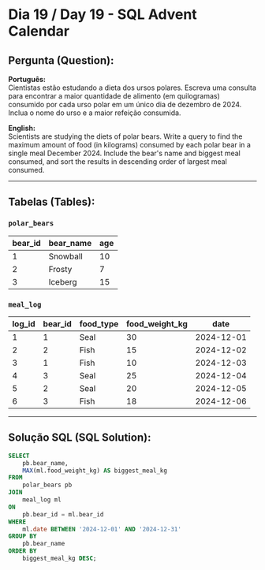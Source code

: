 # Dia 19 / Day 19 - SQL Advent Calendar

## Pergunta (Question):
**Português:**  
Cientistas estão estudando a dieta dos ursos polares. Escreva uma consulta para encontrar a maior quantidade de alimento (em quilogramas) consumido por cada urso polar em um único dia de dezembro de 2024. Inclua o nome do urso e a maior refeição consumida.

**English:**  
Scientists are studying the diets of polar bears. Write a query to find the maximum amount of food (in kilograms) consumed by each polar bear in a single meal December 2024. Include the bear's name and biggest meal consumed, and sort the results in descending order of largest meal consumed.

---

## Tabelas (Tables):

### `polar_bears`

| bear_id | bear_name | age |
|---------|-----------|-----|
| 1       | Snowball  | 10  |
| 2       | Frosty    | 7   |
| 3       | Iceberg   | 15  |

### `meal_log`

| log_id | bear_id | food_type | food_weight_kg | date       |
|--------|---------|-----------|----------------|------------|
| 1      | 1       | Seal      | 30             | 2024-12-01 |
| 2      | 2       | Fish      | 15             | 2024-12-02 |
| 3      | 1       | Fish      | 10             | 2024-12-03 |
| 4      | 3       | Seal      | 25             | 2024-12-04 |
| 5      | 2       | Seal      | 20             | 2024-12-05 |
| 6      | 3       | Fish      | 18             | 2024-12-06 |

---

## Solução SQL (SQL Solution):
```sql
SELECT 
    pb.bear_name, 
    MAX(ml.food_weight_kg) AS biggest_meal_kg
FROM 
    polar_bears pb
JOIN 
    meal_log ml 
ON 
    pb.bear_id = ml.bear_id
WHERE 
    ml.date BETWEEN '2024-12-01' AND '2024-12-31'
GROUP BY 
    pb.bear_name
ORDER BY 
    biggest_meal_kg DESC;
